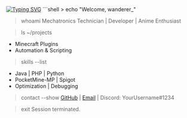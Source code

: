 <div>
<a href="https://git.io/typing-svg"><img src="https://readme-typing-svg.demolab.com?font=Pixelify+Sans&size=25&pause=1000&color=13F7A9&width=500&height=120&lines=welcome+to+my+epic+github+profile;hope+you+will+enjoy+your+stay+%3A);why+are+you+still+here%3F;please+dont+hurt+me;stop+looking+at+me+like+that;im+not+weird...+you+are;please+leave+%3A);i+think+its+time+for+you+to+leave" alt="Typing SVG" /></a>
```shell
> echo "Welcome, wanderer_"

> whoami
Mechatronics Technician | Developer | Anime Enthusiast

> ls ~/projects
- Minecraft Plugins
- Automation & Scripting

> skills --list
- Java | PHP | Python
- PocketMine-MP | Spigot
- Optimization | Debugging

> contact --show
[GitHub](https://github.com/YourGitHubProfile) | [Email](mailto:your.email@example.com) | Discord: YourUsername#1234

> exit
Session terminated.
```

